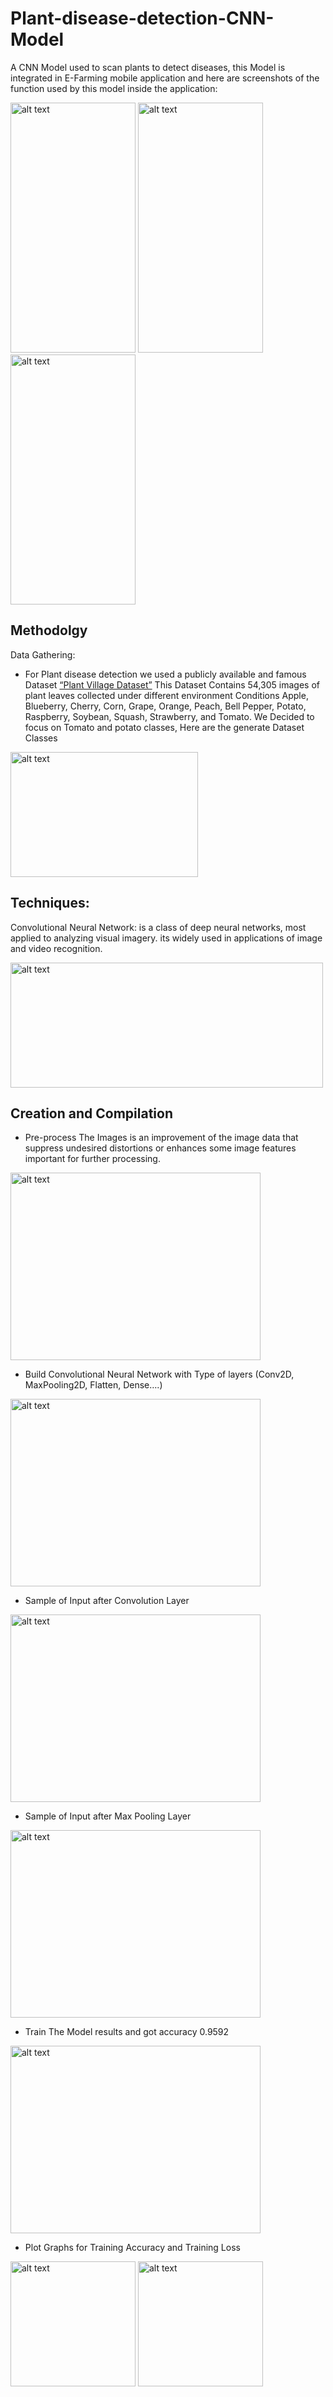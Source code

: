 # Plant-disease-detection-CNN-Model

A CNN Model used to scan plants to detect diseases, this Model is integrated in E-Farming mobile application and here are screenshots of the function used by this model inside the application:

<img src="https://user-images.githubusercontent.com/72973609/127567307-475f68ee-54f2-44d6-91b5-2a4d34b72c0e.jpg" alt="alt text" width="200" height="400"> <img src="https://user-images.githubusercontent.com/72973609/127567536-701867ec-d1ea-4f52-bef3-e57e81c1e9b4.jpg" alt="alt text" width="200" height="400"> <img src="https://user-images.githubusercontent.com/72973609/127567765-268f55d3-edbb-4693-a7c6-4dc871ebb297.jpg" alt="alt text" width="200" height="400">

## Methodolgy 

Data Gathering:
* For Plant disease detection
we used a publicly available and famous Dataset [“Plant Village Dataset”](https://www.kaggle.com/emmarex/plantdisease)
This Dataset Contains 54,305 images of plant leaves collected under different environment Conditions
Apple, Blueberry, Cherry, Corn, Grape, Orange, Peach, Bell Pepper, Potato, Raspberry, Soybean, Squash, Strawberry, and Tomato. 
We Decided to focus on Tomato and potato classes, Here are the generate Dataset Classes
<img src="https://user-images.githubusercontent.com/72973609/127651065-7fe7ab9f-fc89-4e66-8e48-adf43dbc6571.png" alt="alt text" width="300" height="200">


## Techniques:

Convolutional Neural Network: is a class of deep neural networks, most applied to analyzing visual imagery. its widely used in applications of image and video recognition.

<img src="https://user-images.githubusercontent.com/72973609/127575041-c73b3e28-9510-465d-8c8b-7ac991f5546e.png" alt="alt text" width="500" height="200">

## Creation and Compilation

* Pre-process The Images is an improvement of the image data that suppress undesired distortions or enhances some image features important for further processing.

<img src="https://user-images.githubusercontent.com/72973609/127650761-1268c6b2-1149-4585-bda1-35b46a86808c.png" alt="alt text" width="400" height="300">

* Build Convolutional Neural Network with Type of layers (Conv2D, MaxPooling2D, Flatten, Dense….) 
<img src="https://user-images.githubusercontent.com/72973609/127650435-c7420629-5ff5-4e35-8e88-8be350bfeaac.png" alt="alt text" width="400" height="300">


* Sample of Input after Convolution Layer 
<img src="https://user-images.githubusercontent.com/72973609/127650694-683284fa-67a7-478f-9a05-6205862cd429.png" alt="alt text" width="400" height="300">

* Sample of Input after Max Pooling Layer

<img src="https://user-images.githubusercontent.com/72973609/127661725-9e214906-a95c-4261-8c6b-55c59f16f4f6.png" alt="alt text" width="400" height="300">

* Train The Model results and got accuracy 0.9592

<img src="https://user-images.githubusercontent.com/72973609/127650706-67c85d9d-bd6d-4eef-8e56-f8381a95b631.png" alt="alt text" width="400" height="300">

* Plot Graphs for Training Accuracy and Training Loss

<img src="https://user-images.githubusercontent.com/72973609/127650719-9145a664-28d9-414f-8377-ec8b9cc1448b.png" alt="alt text" width="200" height="200"> <img src="https://user-images.githubusercontent.com/72973609/127650729-064ab382-8b05-4b5b-8aa3-0b84022efcf0.png" alt="alt text" width="200" height="200">

